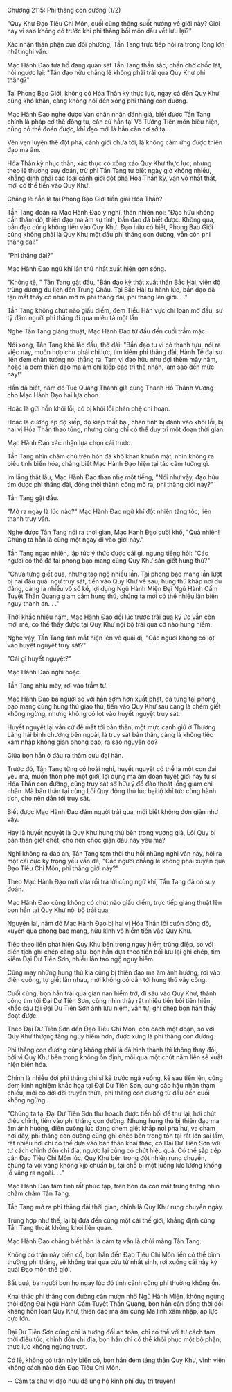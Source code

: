 




Chương 2115: Phi thăng con đường (1/2)


"Quy Khư Đạo Tiêu Chi Môn, cuối cùng thông suốt hướng về giới này? Giới này vì sao không có trước khi phi thăng bối môn dấu vết lưu lại?"

Xác nhận thân phận của đối phương, Tần Tang trực tiếp hỏi ra trong lòng lớn nhất nghi vấn.

Mạc Hành Đạo tựa hồ đang quan sát Tần Tang thần sắc, chần chờ chốc lát, hỏi ngược lại: "Tần đạo hữu chẳng lẽ không phải trải qua Quy Khư phi thăng?"

Tại Phong Bạo Giới, không có Hóa Thần kỳ thực lực, ngay cả đến Quy Khư cũng khó khăn, càng không nói đến xông phi thăng con đường.

Mạc Hành Đạo nghe được Vạn chân nhân đánh giá, biết được Tần Tang chính là pháp cơ thể đồng tu, căn cứ hắn tại Vô Tướng Tiên môn biểu hiện, cũng có thể đoán được, khí đạo mới là hắn căn cơ sở tại.

Vẻn vẹn luyện thể đột phá, cảnh giới chưa tới, là không cảm ứng được thiên đạo ma âm.

Hóa Thần kỳ nhục thân, xác thực có xông xáo Quy Khư thực lực, nhưng theo lẽ thường suy đoán, trừ phi Tần Tang tự biết ngày giờ không nhiều, khẳng định phải các loại cảnh giới đột phá Hóa Thần kỳ, vạn vô nhất thất, mới có thể tiến vào Quy Khư.

Chẳng lẽ hắn là tại Phong Bạo Giới tiến giai Hóa Thần?

Tần Tang đoán ra Mạc Hành Đạo ý nghĩ, thản nhiên nói: "Đạo hữu không cần thăm dò, thiên đạo ma âm sự tình, bần đạo đã biết được. Không qua, bần đạo cũng không tiến vào Quy Khư. Đạo hữu có biết, Phong Bạo Giới cũng không phải là Quy Khư một đầu phi thăng con đường, vẫn còn phi thăng đài!"

"Phi thăng đài?"

Mạc Hành Đạo ngữ khí lần thứ nhất xuất hiện gợn sóng.

"Không tệ, " Tần Tang gật đầu, "Bần đạo kỳ thật xuất thân Bắc Hải, viễn độ trùng dương du lịch đến Trung Châu. Tại Bắc Hải tu hành lúc, bần đạo đã tận mắt thấy có nhân mở ra phi thăng đài, phi thăng lên giới. . ."

Tần Tang không chút nào giấu diếm, đem Tiểu Hàn vực chi loạn mở đầu, sư tỷ đám người phi thăng đi qua miêu tả một lần.

Nghe Tần Tang giảng thuật, Mạc Hành Đạo từ đầu đến cuối trầm mặc.

Nói xong, Tần Tang khẽ lắc đầu, thở dài: "Bần đạo tu vi có thành tựu, nói ra việc này, muốn hợp chư phái chi lực, tìm kiếm phi thăng đài, Hành Tế đại sư liền đem chân tướng nói thẳng ra. Tam vị đạo hữu như đợi thêm mấy năm, hoặc là đem thiên đạo ma âm chi kiếp cáo tri thế nhân, làm sao đến mức này!"

Hắn đã biết, năm đó Tuệ Quang Thánh giả cùng Thanh Hồ Thánh Vương cho Mạc Hành Đạo hai lựa chọn.

Hoặc là gửi hồn khôi lỗi, có bị khôi lỗi phản phệ chi hoạn.

Hoặc là cưỡng ép độ kiếp, độ kiếp thất bại, chân tính bị đánh vào khôi lỗi, bị hai vị Hóa Thần thao túng, nhưng cũng chỉ có thể duy trì một đoạn thời gian.

Mạc Hành Đạo xác nhận lựa chọn cái trước.

Tần Tang nhìn chăm chú trên hòn đá khô khan khuôn mặt, nhìn không ra biểu tình biến hóa, chẳng biết Mạc Hành Đạo hiện tại tác cảm tưởng gì.

Im lặng thật lâu, Mạc Hành Đạo than nhẹ một tiếng, "Nói như vậy, đạo hữu tìm được phi thăng đài, đồng thời thành công mở ra, phi thăng giới này?"

Tần Tang gật đầu.

"Mở ra ngày là lúc nào?" Mạc Hành Đạo ngữ khí đột nhiên tăng tốc, liên thanh truy vấn.

Nghe được Tần Tang nói ra thời gian, Mạc Hành Đạo cười khổ, "Quả nhiên! Chúng ta hẳn là cùng một ngày đi vào giới này."

Tần Tang ngạc nhiên, lập tức ý thức được cái gì, ngưng tiếng hỏi: "Các ngươi có thể đã tại phong bạo mang cùng Quy Khư săn giết hung thú?"

"Chưa từng giết qua, nhưng tao ngộ nhiều lần. Tại phong bạo mang lần lượt bị hai đầu quái ngư truy sát, tiến vào Quy Khư về sau, hung thú khắp nơi du đãng, càng là nhiều vô số kể, lợi dụng Ngũ Hành Miện Đại Ngũ Hành Cấm Tuyệt Thần Quang giam cầm hung thú, chúng ta mới có thể nhiều lần biến nguy thành an. . ."

Thời khắc nhiều năm, Mạc Hành Đạo đối lúc trước trải qua ký ức vẫn còn mới mẻ, có thể thấy được tại Quy Khư nội bộ trải qua cỡ nào hung hiểm.

Nghe vậy, Tần Tang ánh mắt hiện lên vẻ quái dị, "Các ngươi không có lọt vào huyết nguyệt truy sát?"

"Cái gì huyết nguyệt?"

Mạc Hành Đạo nghi hoặc.

Tần Tang nhíu mày, rơi vào trầm tư.

Mạc Hành Đạo ba người so với hắn sớm hơn xuất phát, đã từng tại phong bạo mang cùng hung thú giao thủ, tiến vào Quy Khư sau càng là chém giết không ngừng, nhưng không có lọt vào huyết nguyệt truy sát.

Huyết nguyệt lại vẫn cứ để mắt tới bản thân, một mực canh giữ ở Thương Lãng hải bình chướng bên ngoài, là truy sát bản thân, càng là không tiếc xâm nhập không gian phong bạo, ra sao nguyên do?

Giữa bọn hắn ở đâu ra thâm cừu đại hận.

Trước đó, Tần Tang từng có hoài nghi, huyết nguyệt có thể là một con đại yêu ma, muốn thôn phệ một giới, lợi dụng ma âm đoạn tuyệt giới này tu sĩ Hóa Thần con đường, cũng truy sát sở hữu ý đồ đào thoát lồng giam chi nhân. Mà bản thân tại cùng Lôi Quy động thủ lúc bại lộ khí tức cùng hành tích, cho nên dẫn tới truy sát.

Biết được Mạc Hành Đạo đám người trải qua, mới biết không đơn giản như vậy.

Hay là huyết nguyệt là Quy Khư hung thú bên trong vương giả, Lôi Quy bị bản thân giết chết, cho nên chọc giận đầu này yêu ma?

Nghĩ không ra đáp án, Tần Tang tạm thời thu hồi những nghi vấn này, hỏi ra một cái cực kỳ trọng yếu vấn đề, "Các ngươi chẳng lẽ không phải xuyên qua Đạo Tiêu Chi Môn, phi thăng giới này?"

Theo Mạc Hành Đạo mới vừa rồi trả lời cùng ngữ khí, Tần Tang đã có suy đoán.

Mạc Hành Đạo cũng không có chút nào giấu diếm, trực tiếp giảng thuật lên bọn hắn tại Quy Khư nội bộ trải qua.

Nguyên lai, năm đó Mạc Hành Đạo bị hai vị Hóa Thần lôi cuốn đông độ, xuyên qua phong bạo mang, hữu kinh vô hiểm tiến vào Quy Khư.

Tiếp theo liền phát hiện Quy Khư bên trong nguy hiểm trùng điệp, so với điển tịch ghi chép càng sâu, bọn hắn dựa theo tiền bối lưu lại ghi chép, tìm kiếm Đại Dư Tiên Sơn, nhiều lần tao ngộ nguy hiểm.

Cũng may những hung thú kia cũng bị thiên đạo ma âm ảnh hưởng, rơi vào điên cuồng, tự giết lẫn nhau, mới không có dẫn tới hung thú vây công.

Cuối cùng, bọn hắn trải qua gian nan hiểm trở, đi sâu vào Quy Khư, thành công tìm tới Đại Dư Tiên Sơn, cũng nhìn thấy rất nhiều tiền bối tiên hiền khắc sâu tại Đại Dư Tiên Sơn ảnh lưu niệm, văn tự, ghi chép bọn hắn thấy đoạt được.

Theo Đại Dư Tiên Sơn đến Đạo Tiêu Chi Môn, còn cách một đoạn, so với Quy Khư thượng tầng nguy hiểm hơn, được xưng là phi thăng con đường.

Phi thăng con đường cũng không phải là đã hình thành thì không thay đổi, bởi vì Quy Khư bên trong không ổn định, mỗi qua một chút năm liền sẽ xuất hiện biến hóa.

Chính là nhiều đời phi thăng chi sĩ kẻ trước ngã xuống, kẻ sau tiến lên, cũng đem kinh nghiệm khắc họa tại Đại Dư Tiên Sơn, cung cấp hậu nhân tham chiếu, mới có đời đời truyền thừa, phi thăng con đường từ đầu đến cuối không ngừng.

"Chúng ta tại Đại Dư Tiên Sơn thu hoạch được tiền bối để thư lại, hơi chút điều chỉnh, tiến vào phi thăng con đường. Nhưng hung thú bị thiên đạo ma âm ảnh hưởng, điên cuồng lúc đang chém giết khắp nơi phá hư, va chạm nơi đây, phi thăng con đường cùng ghi chép bên trong tồn tại rất lớn sai lầm, rất nhiều nơi chỉ có thể dựa vào bản thân khai thác, có Đại Dư Tiên Sơn với tư cách chỉnh đốn chi địa, ngược lại cũng có chút hiệu quả. Có thể sắp tiếp cận Đạo Tiêu Chi Môn lúc, Quy Khư bên trong đột nhiên rung chuyển, chúng ta vội vàng không kịp chuẩn bị, tại chỗ bị một luồng lực lượng khổng lồ văng ra ngoài. . ."

Mạc Hành Đạo tâm tình rất phức tạp, trên hòn đá con mắt trừng trừng nhìn chằm chằm Tần Tang.

Tần Tang mở ra phi thăng đài thời gian, chính là Quy Khư rung chuyển ngày.

Trùng hợp như thế, lại bị đưa đến cùng một cái thế giới, khẳng định cùng Tần Tang thoát không khỏi liên quan.

Mạc Hành Đạo chẳng biết hẳn là cảm tạ vẫn là chửi mắng Tần Tang.

Không có trận này biến cố, bọn hắn đến Đạo Tiêu Chi Môn liền có thể bình thường phi thăng, sẽ không trải qua cửu tử nhất sinh, rơi xuống cái này kỳ quái Đạo môn thế giới.

Bất quá, ba người bọn họ ngay lúc đó tình cảnh cũng phi thường không ổn.

Khai thác phi thăng con đường cần mượn nhờ Ngũ Hành Miện, không ngừng thôi động Đại Ngũ Hành Cấm Tuyệt Thần Quang, bọn hắn cần đồng thời đối kháng hỗn loạn Quy Khư, thiên đạo ma âm cùng Ma linh xâm nhập, áp lực cực lớn.

Đại Dư Tiên Sơn cũng chỉ là tương đối an toàn, chỉ có thể với tư cách tạm thời điều tức, chỉnh đốn chi địa, bọn hắn chỉ có thể khôi phục một bộ phận, thực lực không ngừng trượt.

Có lẽ, không có trận này biến cố, bọn hắn đem táng thân Quy Khư, vĩnh viễn không cách nào đến Đạo Tiêu Chi Môn.

--
Cảm tạ chư vị đạo hữu đã ủng hộ kinh phí duy trì truyện!




